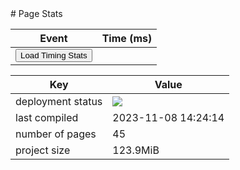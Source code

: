 <!-- no index --># Page Stats<br><table id='page-load-stats'><thead><th>Event</th><th>Time (ms)</th></thead><tr><td><button onclick="stats = ['connectEnd','connectStart','domComplete','domContentLoadedEventEnd','domContentLoadedEventStart','domInteractive','domLoading','domainLookupEnd','domainLookupStart','fetchStart','loadEventEnd','loadEventStart','navigationStart',// 'redirectCount',// 'redirectEnd',// 'redirectStart','requestStart','responseEnd','responseStart',// 'timing',// 'navigation',// 'performance',// 'type',// 'unloadEventEnd',// 'unloadEventStart'        ];var text='';var p = document.getElementById('page-load-stats');stats.sort((a,b)=>((window.performance.timing[a] - window.performance.timing.navigationStart)-(window.performance.timing[b] - window.performance.timing.navigationStart)))for (i of stats) {    text += '<tr><td>'+i+'</td><td>'+ (window.performance.timing[i] - window.performance.timing.navigationStart)+'</td><tr>'};console.log(text,p);p.innerHTML = '<thead><th>Event</th><th>Time (ms)</th></thead>'+text;">Load Timing Stats</button></td><td></td></tr></table><table>  <thead><th>Key</th><th>Value</th></thead>  <tr>    <td>deployment status</td><td><md-block>    <img src="https://github.com/ollielynas/md-website/actions/workflows/static.yml/badge.svg">  </img></td><tr><td>last compiled</td><td>2023-11-08 14:24:14</td></tr><tr><td>number of pages</td><td>45</td></tr><tr><td>project size</td><td>123.9MiB</td></tr><!-- <tr><td>word count</td><td>0</td></tr> --></table>
<!-- LAST EDITED Wed Nov  8 14:24:14 2023 LAST EDITED-->